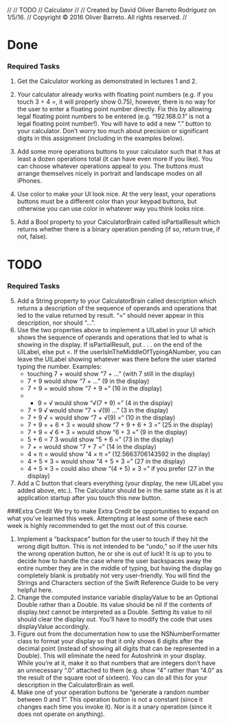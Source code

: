//
//  TODO
//  Calculator
//
//  Created by David Oliver Barreto Rodríguez on 1/5/16.
//  Copyright © 2016 Oliver Barreto. All rights reserved.
//

# Done

### Required Tasks
1. Get the Calculator working as demonstrated in lectures 1 and 2.
2. Your calculator already works with floating point numbers (e.g. if you touch 3 ÷ 4 =, it will properly show 0.75), however, there is no way for the user to enter a floating point number directly. Fix this by allowing legal floating point numbers to be entered (e.g. “192.168.0.1” is not a legal floating point number!). You will have to add a new “.” button to your calculator. Don’t worry too much about precision or significant digits in this assignment (including in the examples below).
3. Add some more operations buttons to your calculator such that it has at least a dozen operations total (it can have even more if you like). You can choose whatever operations appeal to you. The buttons must arrange themselves nicely in portrait and landscape modes on all iPhones.
4. Use color to make your UI look nice. At the very least, your operations buttons must be a different color than your keypad buttons, but otherwise you can use color in whatever way you think looks nice.

6. Add a Bool property to your CalculatorBrain called isPartialResult which returns whether there is a binary operation pending (if so, return true, if not, false).



# TODO

### Required Tasks
5. Add a String property to your CalculatorBrain called description which returns a description of the sequence of operands and operations that led to the value returned by result. “=“ should never appear in this description, nor should “...”.
7. Use the two properties above to implement a UILabel in your UI which shows the sequence of operands and operations that led to what is showing in the display. If isPartialResult, put . . . on the end of the UILabel, else put =. If the userIsInTheMiddleOfTypingANumber, you can leave the UILabel showing whatever was there before the user started typing the number. Examples:
	* touching 7 + would show “7 + ...” (with 7 still in the display)
	* 7 + 9 would show “7 + ...” (9 in the display)
	* 7 + 9 = would show “7 + 9 =” (16 in the display)
	* + 9 = √ would show “√(7 + 9) =” (4 in the display)
	* 7 + 9 √ would show “7 + √(9) ...” (3 in the display)
	* 7 + 9 √ = would show “7 + √(9) =“ (10 in the display)
	* 7 + 9 = + 6 + 3 = would show “7 + 9 + 6 + 3 =” (25 in the display)
	* 7 + 9 = √ 6 + 3 = would show “6 + 3 =” (9 in the display)
	* 5 + 6 = 7 3 would show “5 + 6 =” (73 in the display)
	* 7 + = would show “7 + 7 =” (14 in the display)
	* 4 × π = would show “4 × π =“ (12.5663706143592 in the display)
	* 4 + 5 × 3 = would show “4 + 5 × 3 =” (27 in the display)
	* 4 + 5 × 3 = could also show “(4 + 5) × 3 =” if you prefer (27 in the display)
8. Add a C button that clears everything (your display, the new UILabel you added above, etc.). The Calculator should be in the same state as it is at application startup after you touch this new button.


###Extra Credit
We try to make Extra Credit be opportunities to expand on what you’ve learned this week. Attempting at least some of these each week is highly recommended to get the most out of this course.

1. Implement a “backspace” button for the user to touch if they hit the wrong digit button. This is not intended to be “undo,” so if the user hits the wrong operation button, he or she is out of luck! It is up to you to decide how to handle the case where the user backspaces away the entire number they are in the middle of typing, but having the display go completely blank is probably not very user-friendly. You will find the Strings and Characters section of the Swift Reference Guide to be very helpful here.
2. Change the computed instance variable displayValue to be an Optional Double rather than a Double. Its value should be nil if the contents of display.text cannot be interpreted as a Double. Setting its value to nil should clear the display out. You’ll have to modify the code that uses displayValue accordingly.
3. Figure out from the documentation how to use the NSNumberFormatter class to format your display so that it only shows 6 digits after the decimal point (instead of showing all digits that can be represented in a Double). This will eliminate the need for Autoshrink in your display. While you’re at it, make it so that numbers that are integers don’t have an unnecessary “.0” attached to them (e.g. show “4” rather than “4.0” as the result of the square root of sixteen). You can do all this for your description in the CalculatorBrain as well.
4. Make one of your operation buttons be “generate a random number between 0 and 1”. This operation button is not a constant (since it changes each time you invoke it). Nor is it a unary operation (since it does not operate on anything).